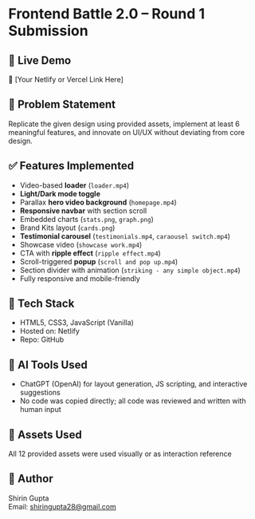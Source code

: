 # Frontend Battle 2.0 – Round 1 Submission

## 🚀 Live Demo
🔗 [Your Netlify or Vercel Link Here]

## 🧠 Problem Statement
Replicate the given design using provided assets, implement at least 6 meaningful features, and innovate on UI/UX without deviating from core design.

## ✅ Features Implemented
- Video-based **loader** (`loader.mp4`)
- **Light/Dark mode toggle**
- Parallax **hero video background** (`homepage.mp4`)
- **Responsive navbar** with section scroll
- Embedded charts (`stats.png`, `graph.png`)
- Brand Kits layout (`cards.png`)
- **Testimonial carousel** (`testimonials.mp4`, `caraousel switch.mp4`)
- Showcase video (`showcase work.mp4`)
- CTA with **ripple effect** (`ripple effect.mp4`)
- Scroll-triggered **popup** (`scroll and pop up.mp4`)
- Section divider with animation (`striking - any simple object.mp4`)
- Fully responsive and mobile-friendly

## 🧩 Tech Stack
- HTML5, CSS3, JavaScript (Vanilla)
- Hosted on: Netlify
- Repo: GitHub

## 🤖 AI Tools Used
- ChatGPT (OpenAI) for layout generation, JS scripting, and interactive suggestions
- No code was copied directly; all code was reviewed and written with human input

## 📂 Assets Used
All 12 provided assets were used visually or as interaction reference

## 👩 Author
Shirin Gupta  
Email: shiringupta28@gmail.com  

